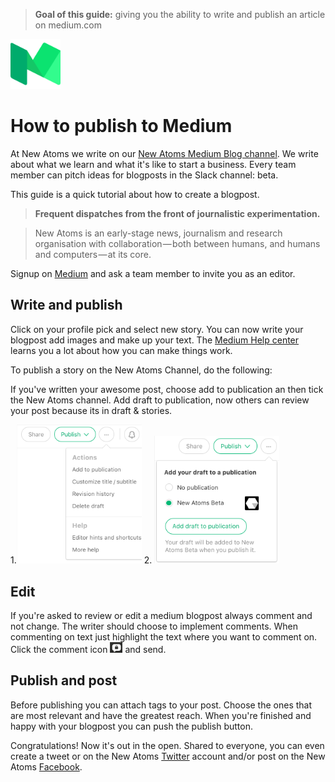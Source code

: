 > **Goal of this guide:** giving you the ability to write and publish an article on medium.com

<img src="../images/medium-logo.png" width="80">

# How to publish to Medium

At New Atoms we write on our [New Atoms Medium Blog channel](https://medium.com/new-atoms-beta). We write about what we learn and what it's like to start a business. Every team member can pitch ideas for blogposts in the Slack channel: beta.

This guide is a quick tutorial about how to create a blogpost.

> **Frequent dispatches from the front of journalistic experimentation.**

>New Atoms is an early-stage news, journalism and research organisation with collaboration — both between humans, and humans and computers — at its core.

Signup on [Medium](https://medium.com/) and ask a team member to invite you as an editor.

## Write and publish

Click on your profile pick and select new story. You can now write your blogpost add images and make up your text. The [Medium Help center](https://help.medium.com/hc/en-us) learns you a lot about how you can make things work.

To publish a story on the New Atoms Channel, do the following:

If you've written your awesome post, choose add to publication an then tick the New Atoms channel. Add draft to publication, now others can review your post because its in draft & stories.

1.<img src="../images/medium-add-to-publication.png" width="200"> 2.  <img src="../images/medium-add-draft.png" width="200">

## Edit

If you're asked to review or edit a medium blogpost always comment and not change. The writer should choose to implement comments. When commenting on text just highlight the text where you want to comment on. Click the comment icon <img src="../images/medium-review-icon.png" width="20"> and send.

## Publish and post

Before publishing you can attach tags to your post. Choose the ones that are most relevant and have the greatest reach. When you're finished and happy with your blogpost you can push the publish button.

Congratulations! Now it's out in the open. Shared to everyone, you can even create a tweet or on the New Atoms [Twitter](https://twitter.com/NewAtoms) account and/or post on the New Atoms [Facebook](https://www.facebook.com/newatoms/).
